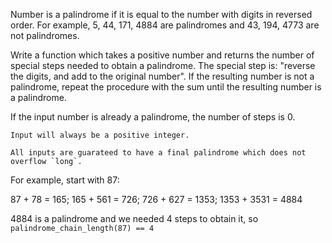 Number is a palindrome if it is equal to the number with digits in reversed order.
For example, 5, 44, 171, 4884 are palindromes and 43, 194, 4773 are not palindromes.

Write a function which takes a positive number and returns the number of special steps needed to obtain a palindrome. The special step is: "reverse the digits, and add to the original number". If the resulting number is not a  palindrome, repeat the procedure with the sum until the resulting number is a palindrome.

If the input number is already a palindrome, the number of steps is 0.

~~~if-not:java
Input will always be a positive integer.
~~~
~~~if:java
All inputs are guarateed to have a final palindrome which does not overflow `long`.
~~~

For example, start with 87:

87 + 78 = 165;
165 + 561 = 726;
 726 + 627 = 1353;
1353 + 3531 = 4884

4884 is a palindrome and we needed 4 steps to obtain it, so `palindrome_chain_length(87) == 4`